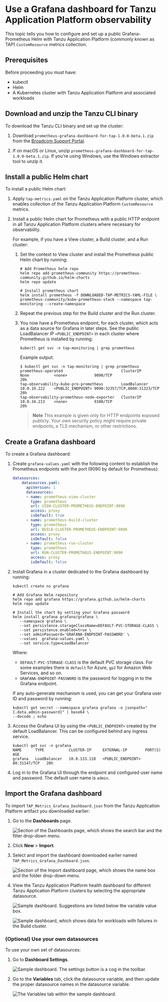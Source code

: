# Use a Grafana dashboard for Tanzu Application Platform observability

This topic tells you how to configure and set up a public Grafana-Prometheus Helm with Tanzu
Application Platform (commonly known as TAP) `CustomResource` metrics collection.

## <a id="prereqs"></a> Prerequisites

Before proceeding you must have:

- kubectl
- Helm
- A Kubernetes cluster with Tanzu Application Platform and associated workloads

## <a id="tanzu-cli"></a> Download and unzip the Tanzu CLI binary

To download the Tanzu CLI binary and set up the cluster:

1. Download `prometheus-grafana-dashboard-for-tap-1.0.0-beta.1.zip` from the
   [Broadcom Support Portal](https://support.broadcom.com/group/ecx/productdownloads?subfamily=VMware+Tanzu+Application+Platform&tab=Products).

1. If on macOS or Linux, unzip `prometheus-grafana-dashboard-for-tap-1.0.0-beta.1.zip`. If you're
   using Windows, use the Windows extractor tool to unzip it.

## <a id="install-helm-chart"></a> Install a public Helm chart

To install a public Helm chart:

1. Apply `tap-metrics.yaml` on the Tanzu Application Platform cluster, which enables collection of
   the Tanzu Application Platform `CustomResource` metrics.

1. Install a public Helm chart for Prometheus with a public HTTP endpoint in all Tanzu Application
   Platform clusters where necessary for observability.

   For example, if you have a View cluster, a Build cluster, and a Run cluster:

   1. Set the context to View cluster and install the Prometheus public Helm chart by running:

      ```console
      # Add Prometheus helm repo
      helm repo add prometheus-community https://prometheus-community.github.io/helm-charts
      helm repo update

      # Install prometheus chart
      helm install prometheus -f DOWNLOADED-TAP-METRICS-YAML-FILE \
      prometheus-community/kube-prometheus-stack --namespace tap-monitoring --create-namespace
      ```

   1. Repeat the previous step for the Build cluster and the Run cluster.

   1. You now have a Prometheus endpoint, for each cluster, which acts as a data source for Grafana
      in later steps. See the public LoadBalancer IP `<PUBLIC_ENDPOINT>` in each cluster where
      Prometheus is installed by running:

      ```console
      kubectl get svc -n tap-monitoring | grep prometheus
      ```

      Example output:

      ```console
      $ kubectl get svc -n tap-monitoring | grep prometheus
      prometheus-operated                          ClusterIP      None           <none>            9090/TCP                        20h
      tap-observability-kube-pro-prometheus        LoadBalancer   10.0.19.222    <PUBLIC_ENDPOINT> 9090:32357/TCP,8080:31323/TCP   20h
      tap-observability-prometheus-node-exporter   ClusterIP      10.0.34.213    <none>            9100/TCP                        20h
      ```

      > **Note** This example is given only for HTTP endpoints exposed publicly. Your own
      > security policy might require private endpoints, a TLS mechanism, or other restrictions.

## <a id="create-grafana-dashboard"></a> Create a Grafana dashboard

To create a Grafana dashboard:

1. Create `grafana-values.yaml` with the following content to establish the Prometheus endpoints
   with the port (9090 by default for Prometheus):

    ```yaml
    datasources:
        datasources.yaml:
          apiVersion: 1
          datasources:
          - name: prometheus-view-cluster
            type: prometheus
            url: VIEW-CLUSTER-PROMETHEUS-ENDPOINT:9090
            access: proxy
            isDefault: true
          - name: prometheus-build-cluster
            type: prometheus
            url: BUILD-CLUSTER-PROMETHEUS-ENDPOINT:9090
            access: proxy
            isDefault: false
          - name: prometheus-run-cluster
            type: prometheus
            url: RUN-CLUSTER-PROMETHEUS-ENDPOINT:9090
            access: proxy
            isDefault: false
    ```

1. Install Grafana in a cluster dedicated to the Grafana dashboard by running:

   ```console
   kubectl create ns grafana

   # Add Grafana Helm repository
   helm repo add grafana https://grafana.github.io/helm-charts
   helm repo update

   # Install the chart by setting your Grafana password
   helm install grafana grafana/grafana \
      --namespace grafana \
      --set persistence.storageClassName=DEFAULT-PVC-STORAGE-CLASS \
      --set persistence.enabled=true \
      --set adminPassword='GRAFANA-ENDPOINT-PASSWORD' \
      --values  grafana-values.yaml \
      --set service.type=LoadBalancer
   ```

   Where:

   - `DEFAULT-PVC-STORAGE-CLASS` is the default PVC storage class. For some examples there is
     `default` for Azure, `gp2` for Amazon Web Services, and so on.
   - `GRAFANA-ENDPOINT-PASSWORD` is the password for logging in to the Grafana endpoint.

   If any auto-generate mechanism is used, you can get your Grafana user ID and password by running:

   ```console
   kubectl get secret --namespace grafana grafana -o jsonpath="{.data.admin-password}" | base64 \
   --decode ; echo
   ```

1. Access the Grafana UI by using the `<PUBLIC_ENDPOINT>` created by the default LoadBalancer. This
   can be configured behind any ingress service.

   ```console
   kubectl get svc -n grafana
   NAME      TYPE           CLUSTER-IP     EXTERNAL-IP        PORT(S)        AGE
   grafana   LoadBalancer   10.0.133.110   <PUBLIC_ENDPOINT>  80:31147/TCP   20h
   ```

1. Log in to the Grafana UI through the endpoint and configured user name and password. The default
   user name is `admin`.

## <a id="import-grafana-dashboard"></a> Import the Grafana dashboard

To import `TAP_Metrics_Grafana_Dashboard.json` from the Tanzu Application Platform artifact you downloaded
earlier:

1. Go to the **Dashboards** page.

   ![Section of the Dashboards page, which shows the search bar and the filter drop-down menu.](images/dashboards.png)

1. Click **New** > **Import**.

1. Select and import the dashboard downloaded earlier named `TAP_Metrics_Grafana_Dashboard.json`.

   ![Section of the Import dashboard page, which shows the name box and the folder drop-down menu.](images/import-dashboard.png)

1. View the Tanzu Application Platform health dashboard for different Tanzu Application Platform
   clusters by selecting the appropriate datasource.

   ![Sample dashboard. Suggestions are listed below the variable value box.](images/selecting-datasource.png)

   ![Sample dashboard, which shows data for workloads with failures in the Build cluster.](images/workloads.png)

### <a id="use-own-datasources"></a> (Optional) Use your own datasources

To use your own set of datasources:

1. Go to **Dashboard Settings**.

   ![Sample dashboard. The settings button is a cog in the toolbar.](images/dashboard-settings.png)

1. Go to the **Variables** tab, click the datasource variable, and then update the proper datasource
   names in the datasource variable.

   ![The Variables tab within the sample dashboard.](images/variables-tab.png)
